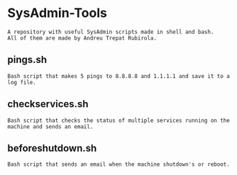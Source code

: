 # SysAdmin-Tools

```
A repository with useful SysAdmin scripts made in shell and bash.
All of them are made by Andreu Trepat Rubirola.
```

## pings.sh
```
Bash script that makes 5 pings to 8.8.8.8 and 1.1.1.1 and save it to a log file.
```
## checkservices.sh
```
Bash script that checks the status of multiple services running on the machine and sends an email.
```
## beforeshutdown.sh
```
Bash script that sends an email when the machine shutdown's or reboot.
```
